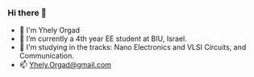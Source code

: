 ### Hi there 👋
- 👋 I'm Yhely Orgad
- 🌱 I’m currently a 4th year EE student at BIU, Israel. 
- 💬 I'm studying in the tracks: Nano Electronics and VLSI Circuits, and Communication.
- 📫 Yhely.Orgad@gmail.com

<!--
**YhelyO/YhelyO** is a ✨ _special_ ✨ repository because its `README.md` (this file) appears on your GitHub profile.

Here are some ideas to get you started:


- 😄 Pronouns: ...
- ⚡ Fun fact: ...
-->
